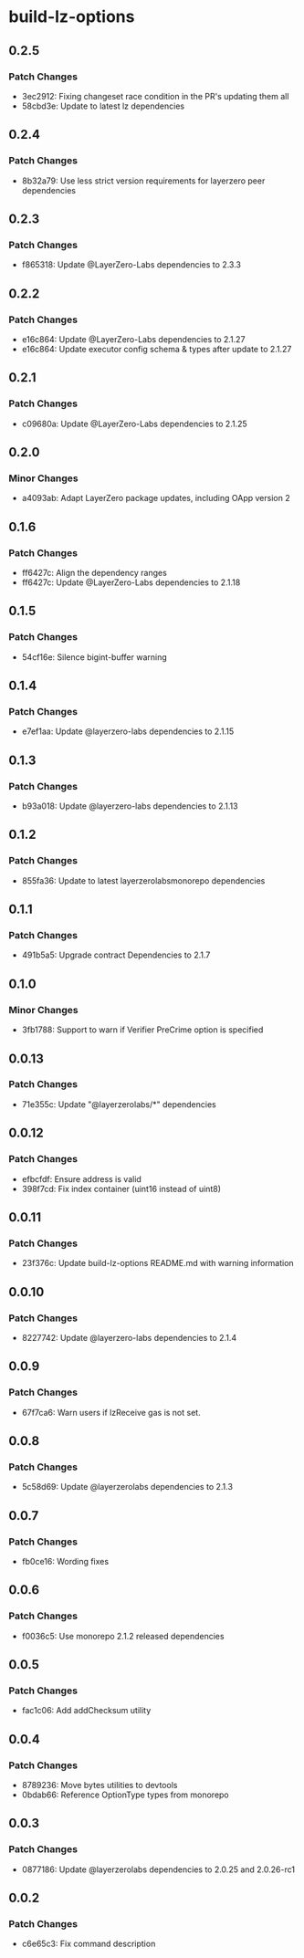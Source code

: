 # build-lz-options

## 0.2.5

### Patch Changes

- 3ec2912: Fixing changeset race condition in the PR's updating them all
- 58cbd3e: Update to latest lz dependencies

## 0.2.4

### Patch Changes

- 8b32a79: Use less strict version requirements for layerzero peer dependencies

## 0.2.3

### Patch Changes

- f865318: Update @LayerZero-Labs dependencies to 2.3.3

## 0.2.2

### Patch Changes

- e16c864: Update @LayerZero-Labs dependencies to 2.1.27
- e16c864: Update executor config schema & types after update to 2.1.27

## 0.2.1

### Patch Changes

- c09680a: Update @LayerZero-Labs dependencies to 2.1.25

## 0.2.0

### Minor Changes

- a4093ab: Adapt LayerZero package updates, including OApp version 2

## 0.1.6

### Patch Changes

- ff6427c: Align the dependency ranges
- ff6427c: Update @LayerZero-Labs dependencies to 2.1.18

## 0.1.5

### Patch Changes

- 54cf16e: Silence bigint-buffer warning

## 0.1.4

### Patch Changes

- e7ef1aa: Update @layerzero-labs dependencies to 2.1.15

## 0.1.3

### Patch Changes

- b93a018: Update @layerzero-labs dependencies to 2.1.13

## 0.1.2

### Patch Changes

- 855fa36: Update to latest layerzerolabsmonorepo dependencies

## 0.1.1

### Patch Changes

- 491b5a5: Upgrade contract Dependencies to 2.1.7

## 0.1.0

### Minor Changes

- 3fb1788: Support to warn if Verifier PreCrime option is specified

## 0.0.13

### Patch Changes

- 71e355c: Update "@layerzerolabs/\*" dependencies

## 0.0.12

### Patch Changes

- efbcfdf: Ensure address is valid
- 398f7cd: Fix index container (uint16 instead of uint8)

## 0.0.11

### Patch Changes

- 23f376c: Update build-lz-options README.md with warning information

## 0.0.10

### Patch Changes

- 8227742: Update @layerzero-labs dependencies to 2.1.4

## 0.0.9

### Patch Changes

- 67f7ca6: Warn users if lzReceive gas is not set.

## 0.0.8

### Patch Changes

- 5c58d69: Update @layerzerolabs dependencies to 2.1.3

## 0.0.7

### Patch Changes

- fb0ce16: Wording fixes

## 0.0.6

### Patch Changes

- f0036c5: Use monorepo 2.1.2 released dependencies

## 0.0.5

### Patch Changes

- fac1c06: Add addChecksum utility

## 0.0.4

### Patch Changes

- 8789236: Move bytes utilities to devtools
- 0bdab66: Reference OptionType types from monorepo

## 0.0.3

### Patch Changes

- 0877186: Update @layerzerolabs dependencies to 2.0.25 and 2.0.26-rc1

## 0.0.2

### Patch Changes

- c6e65c3: Fix command description
